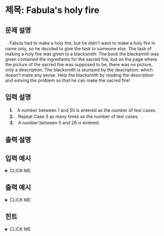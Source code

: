 # 제목: Fabula's holy fire

## 문제 설명
　Fabula had to make a holy fire, but he didn't want to make a holy fire in name only, so he decided to give the task to someone else. The task of making a holy fire was given to a blacksmith. The book the blacksmith was given contained the ingredients for the sacred fire, but on the page where the picture of the sacred fire was supposed to be, there was no picture, only a description. The blacksmith is stumped by the description, which doesn't make any sense. Help the blacksmith by reading the description and solving the problem so that he can make the sacred fire!

## 입력 설명
　**1.**　A number between 1 and 50 is entered as the number of test cases.<br>
　**2.**　Repeat Case 3 as many times as the number of test cases.<br>
　**3.**　A number between 0 and 26 is entered.<br>

## 출력 설명



## 입력 예시
<details><summary>CLICK ME</summary>
<pre>
<strong>1</strong>
<strong>3</strong>
<strong>5</strong><br>
</pre>
</details>

## 출력 예시
<details><summary>CLICK ME</summary>
<pre>
A
A<br>
 B
BAB
 B
BBB
BAB
BBB<br>
  C
 CBC
CBABC
 CBC
  C
CCCCC
CBBBC
CBABC
CBBBC
CCCCC<br>
END.
</pre>
</details>

## 힌트
<details><summary>CLICK ME</summary>
 NO HINT.
</details>
